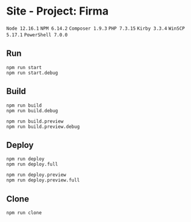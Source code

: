 # Site - Project: Firma

`Node 12.16.1` `NPM 6.14.2` `Composer 1.9.3` `PHP 7.3.15` `Kirby 3.3.4` `WinSCP 5.17.1` `PowerShell 7.0.0`

## Run
```
npm run start
npm run start.debug
```

## Build
```
npm run build
npm run build.debug

npm run build.preview
npm run build.preview.debug
```

## Deploy
```
npm run deploy
npm run deploy.full

npm run deploy.preview
npm run deploy.preview.full
```

## Clone
```
npm run clone
```
